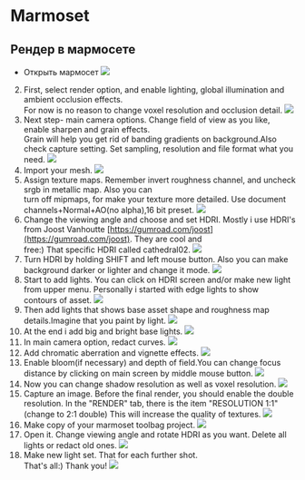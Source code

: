 
# **Marmoset**

## **Рендер в мармосете**

- Открыть мармосет
![](_png/Pasted%20image%2020221020185652.png)
2. First, select render option, and enable lighting, global illumination and ambient occlusion effects.  
For now is no reason to change voxel resolution and occlusion detail.
![](_png/Pasted%20image%2020221020185657.png)
3. Next step- main camera options. Change field of view as you like, enable sharpen and grain effects.  
Grain will help you get rid of banding gradients on background.Also check capture setting. Set sampling, resolution and file format what you need.
![](_png/Pasted%20image%2020221020185701.png)
4. Import your mesh.
![](_png/Pasted%20image%2020221020185705.png)
5. Assign texture maps. Remember invert roughness channel, and uncheck srgb in metallic map. Also you can  
turn off mipmaps, for make your texture more detailed. Use document channels+Normal+AO(no alpha),16 bit preset.
![](_png/Pasted%20image%2020221020185709.png)
6. Change the viewing angle and choose and set HDRI. Mostly i use HDRI's from Joost Vanhoutte [https://gumroad.com/joost](https://gumroad.com/joost). They are cool and  
free:) That specific HDRI called cathedral02.
![](_png/Pasted%20image%2020221020185714.png)
7. Turn HDRI by holding SHIFT and left mouse button. Also you can make background darker or lighter and change it mode.
![](_png/Pasted%20image%2020221020185729.png)
8. Start to add lights. You can click on HDRI screen and/or make new light from upper menu. Personally i started with edge lights to show  
contours of asset.
![](_png/Pasted%20image%2020221020185733.png)
9. Then add lights that shows base asset shape and roughness map details.Imagine that you paint by light.
![](_png/Pasted%20image%2020221020185737.png)
10. At the end i add big and bright base lights.
![](_png/Pasted%20image%2020221020185740.png)
11. In main camera option, redact curves.
![](_png/Pasted%20image%2020221020185744.png)
12. Add chromatic aberration and vignette effects.
![](_png/Pasted%20image%2020221020185748.png)
13. Enable bloom(if necessary) and depth of field.You can change focus distance by clicking on main screen by middle mouse button.
![](_png/Pasted%20image%2020221020185751.png)
14. Now you can change shadow resolution as well as voxel resolution.
![](_png/Pasted%20image%2020221020185755.png)
15. Capture an image. Before the final render, you should enable the double resolution. In the "RENDER" tab, there is the item "RESOLUTION 1:1" (change to 2:1 double) This will increase the quality of textures.
![](_png/Pasted%20image%2020221020185758.png)
16. Make copy of your marmoset toolbag project.
![](_png/Pasted%20image%2020221020185803.png)
17. Open it. Change viewing angle and rotate HDRI as you want. Delete all lights or redact old ones.
![](_png/Pasted%20image%2020221020185806.png)
18. Make new light set. That for each further shot.  
That's all:) Thank you!
![](_png/Pasted%20image%2020221020185810.png)